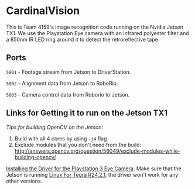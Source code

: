# CardinalVision
This is Team 4159's image recognition code running on the Nvidia Jetson TX1. We use the Playstation Eye camera with an infrared polyester filter and a 850nm IR LED ring around it to detect the retroreflective tape.

## Ports

`5801` - Footage stream from Jetson to DriverStation.

`5802` - Alignment data from Jetson to RoboRio.

`5803` - Camera control data from Roborio to Jetson.


## Links for Getting it to run on the Jetson TX1

_Tips for building OpenCV on the Jetson:_

1) Build with all 4 cores by using `-j4` flag
2) Exclude modules that you don't need from the build: http://answers.opencv.org/question/56049/exclude-modules-while-building-opencv/

[Installing the Driver for the Playstation 3 Eye Camera](https://github.com/jetsonhacks/installPlayStationEyeTX1). Make sure that the Jetson is running [Linux For Tegra R24.2.1](https://developer.nvidia.com/embedded/linux-tegra-r2421), the driver won't work for any other versions.
